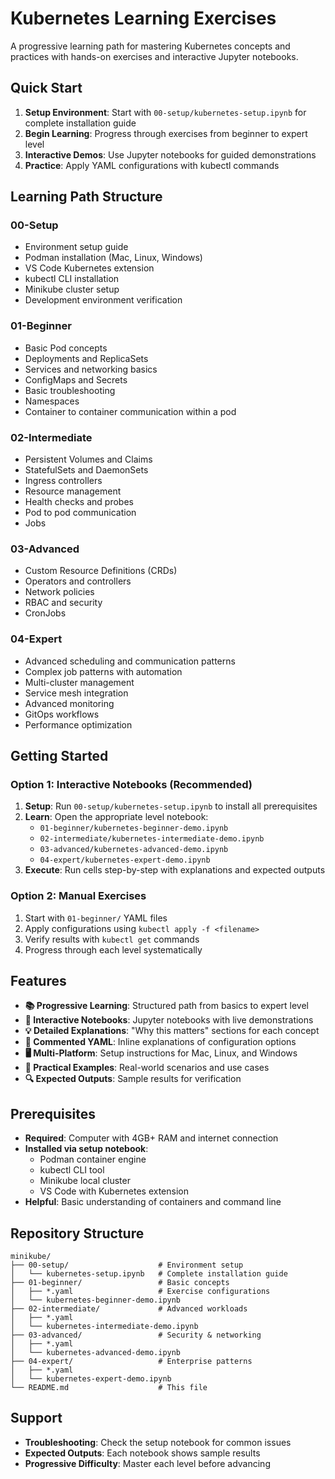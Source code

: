 # Kubernetes Learning Exercises

A progressive learning path for mastering Kubernetes concepts and practices with hands-on exercises and interactive Jupyter notebooks.

## Quick Start

1. **Setup Environment**: Start with `00-setup/kubernetes-setup.ipynb` for complete installation guide
2. **Begin Learning**: Progress through exercises from beginner to expert level
3. **Interactive Demos**: Use Jupyter notebooks for guided demonstrations
4. **Practice**: Apply YAML configurations with kubectl commands

## Learning Path Structure

### 00-Setup
- Environment setup guide
- Podman installation (Mac, Linux, Windows)
- VS Code Kubernetes extension
- kubectl CLI installation
- Minikube cluster setup
- Development environment verification

### 01-Beginner
- Basic Pod concepts
- Deployments and ReplicaSets
- Services and networking basics
- ConfigMaps and Secrets
- Basic troubleshooting
- Namespaces
- Container to container communication within a pod

### 02-Intermediate
- Persistent Volumes and Claims
- StatefulSets and DaemonSets
- Ingress controllers
- Resource management
- Health checks and probes
- Pod to pod communication
- Jobs

### 03-Advanced
- Custom Resource Definitions (CRDs)
- Operators and controllers
- Network policies
- RBAC and security
- CronJobs

### 04-Expert
- Advanced scheduling and communication patterns
- Complex job patterns with automation
- Multi-cluster management
- Service mesh integration
- Advanced monitoring
- GitOps workflows
- Performance optimization

## Getting Started

### Option 1: Interactive Notebooks (Recommended)
1. **Setup**: Run `00-setup/kubernetes-setup.ipynb` to install all prerequisites
2. **Learn**: Open the appropriate level notebook:
   - `01-beginner/kubernetes-beginner-demo.ipynb`
   - `02-intermediate/kubernetes-intermediate-demo.ipynb`
   - `03-advanced/kubernetes-advanced-demo.ipynb`
   - `04-expert/kubernetes-expert-demo.ipynb`
3. **Execute**: Run cells step-by-step with explanations and expected outputs

### Option 2: Manual Exercises
1. Start with `01-beginner/` YAML files
2. Apply configurations using `kubectl apply -f <filename>`
3. Verify results with `kubectl get` commands
4. Progress through each level systematically

## Features

- **📚 Progressive Learning**: Structured path from basics to expert level
- **🔧 Interactive Notebooks**: Jupyter notebooks with live demonstrations
- **💡 Detailed Explanations**: "Why this matters" sections for each concept
- **📝 Commented YAML**: Inline explanations of configuration options
- **🖥️ Multi-Platform**: Setup instructions for Mac, Linux, and Windows
- **🎯 Practical Examples**: Real-world scenarios and use cases
- **🔍 Expected Outputs**: Sample results for verification

## Prerequisites

- **Required**: Computer with 4GB+ RAM and internet connection
- **Installed via setup notebook**:
  - Podman container engine
  - kubectl CLI tool
  - Minikube local cluster
  - VS Code with Kubernetes extension
- **Helpful**: Basic understanding of containers and command line

## Repository Structure

```
minikube/
├── 00-setup/                    # Environment setup
│   └── kubernetes-setup.ipynb   # Complete installation guide
├── 01-beginner/                 # Basic concepts
│   ├── *.yaml                   # Exercise configurations
│   └── kubernetes-beginner-demo.ipynb
├── 02-intermediate/             # Advanced workloads
│   ├── *.yaml
│   └── kubernetes-intermediate-demo.ipynb
├── 03-advanced/                 # Security & networking
│   ├── *.yaml
│   └── kubernetes-advanced-demo.ipynb
├── 04-expert/                   # Enterprise patterns
│   ├── *.yaml
│   └── kubernetes-expert-demo.ipynb
└── README.md                    # This file
```

## Support

- **Troubleshooting**: Check the setup notebook for common issues
- **Expected Outputs**: Each notebook shows sample results
- **Progressive Difficulty**: Master each level before advancing